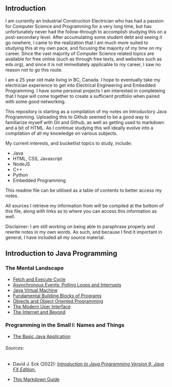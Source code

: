 ## Introduction

I am currently an Industrial Construction Electrician who has had a passion for Computer Science and Programming for a very long time, but has unfortunately never had the follow-through to accomplish studying this on a post-secondary level. After accumulating some student debt and seeing it go nowhere, I came to the realization that I am much more suited to studying this at my own pace, and focusing the majority of my time on my career. Since the vast majority of Computer Science related topics are available for free online (such as through free texts, and websites such as edx.org), and since it is not immediately applicable to my career, I saw no reason not to go this route.

I am a 25 year old male living in BC, Canada. I hope to eventually take my electrician experience to get into Electrical Engineering and Embedded Programming. I have some personal projects I am interested in completeing that I hope will come together to create a sufficient protfolio when paired with some good networking. 

This repository is starting as a compilation of my notes on Introductory Java Programming. Uploading this to Github seemed to be a good way to familiarize myself with Git and Github, as well as getting used to markdown and a bit of HTML. As I continue studying this will ideally evolve into a compilation of all my knowledge on various subjects. 

My current interests, and bucketlist topics to study, include:
- Java
- HTML, CSS, Javascript
- NodeJS
- C++
- Python
- Embedded Programming

This readme file can be utilised as a table of contents to better access my notes.

All sources I retrieve my information from will be compiled at the bottom of this file, along with links as to where you can access this information as well.

Disclaimer: I am still working on being able to paraphrase properly and rewrite notes in my own words. As such, and because I find it important in general, I have included all my source material.

## Introduction to Java Programming

### The Mental Landscape

- [Fetch and Execute Cycle](/topics/introduction-to-java-programming/the-mental-landscape/fetch-and-execute-cycle.md)
- [Asynchronous Events: Polling Loops and Interrupts](/topics/introduction-to-java-programming/the-mental-landscape/asynchronous-events.md)
- [Java Virtual Machine](/topics/introduction-to-java-programming/the-mental-landscape/java-virtual-machine.md)
- [Fundamental Building Blocks of Programs](/topics/introduction-to-java-programming/the-mental-landscape/fundamental-building-blocks.md)
- [Objects and Object Oriented Programming](/topics/introduction-to-java-programming/the-mental-landscape/objects-and-oop.md)
- [The Modern User Interface](/topics/introduction-to-java-programming/the-mental-landscape/modern-ui.md)
- [The Internet and Beyond](/topics/introduction-to-java-programming/the-mental-landscape/internet-and-beyond.md)

### Programming in the Small I: Names and Things

- [The Basic Java Application](/topics/introduction-to-java-programming/names-and-things/basic-java-app.md)

###### Sources:

- David J. Eck (2022): [*Introduction to Java Programming Version 9, Java FX Edition.*](https://math.hws.edu/javanotes/?fbclid=IwAR3V0pxqmqNeSpasvbbVrx-RAylNmYW7yYnD2q8-1nJMHErQxynK27MNOhw)

- [This Markdown Guide](https://www.markdownguide.org/)




